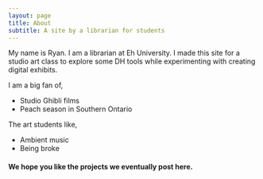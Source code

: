 ```yaml
---
layout: page
title: About
subtitle: A site by a librarian for students
---
```


My name is Ryan. I am a librarian at Eh University. I made this site for a studio art class to explore some DH tools while experimenting with creating digital exhibits. 

I am a big fan of, 

- Studio Ghibli films
- Peach season in Southern Ontario

The art students like, 

- Ambient music
- Being broke 

#### We hope you like the projects we eventually post here. 
